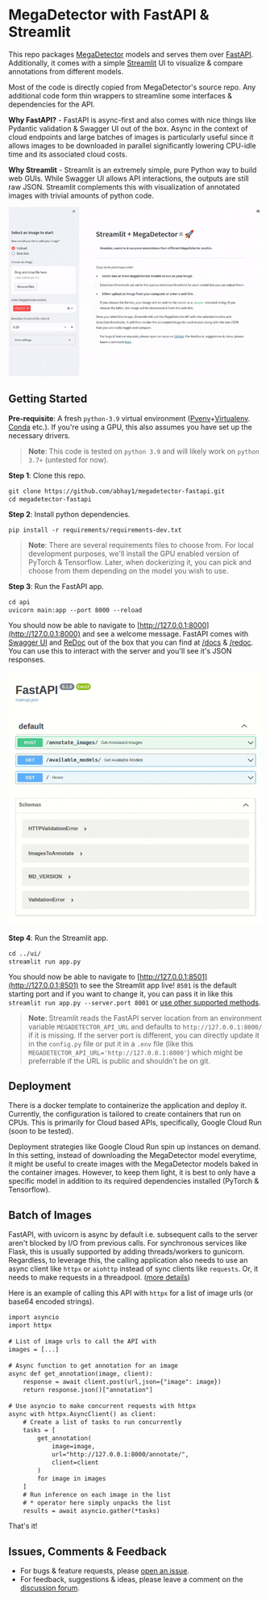 # MegaDetector with FastAPI & Streamlit

This repo packages [MegaDetector](https://github.com/microsoft/CameraTraps/blob/main/megadetector.md) models and serves them over [FastAPI](https://fastapi.tiangolo.com/). Additionally, it comes with a simple [Streamlit](https://streamlit.io/) UI to visualize & compare annotations from different models.

Most of the code is directly copied from MegaDetector's source repo. Any additional code form thin wrappers to streamline some interfaces & dependencies for the API.

**Why FastAPI?** - FastAPI is async-first and also comes with nice things like Pydantic validation & Swagger UI out of the box. Async in the context of cloud endpoints and large batches of images is particularly useful since it allows images to be downloaded in parallel significantly lowering CPU-idle time and its associated cloud costs.

**Why Streamlit** - Streamlit is an extremely simple, pure Python way to build web GUIs. While Swagger UI allows API interactions, the outputs are still raw JSON. Streamlit complements this with visualization of annotated images with trivial amounts of python code.

![MegaDetector Streamlit demo](/assets/streamlit_demo.gif)

## Getting Started

**Pre-requisite**: A fresh `python-3.9` virtual environment ([Pyenv](https://realpython.com/intro-to-pyenv/)+[Virtualenv](https://virtualenv.pypa.io/en/latest/). [Conda](https://docs.conda.io/en/latest/) etc.). If you're using a GPU, this also assumes you have set up the necessary drivers.

> **Note**: This code is tested on `python 3.9` and will likely work on `python 3.7+` (untested for now).

**Step 1**: Clone this repo.

```
git clone https://github.com/abhay1/megadetector-fastapi.git
cd megadetector-fastapi
```

**Step 2**: Install python dependencies.

```
pip install -r requirements/requirements-dev.txt
```

> **Note**: There are several requirements files to choose from. For local development purposes, we'll install the GPU enabled version of PyTorch & Tensorflow. Later, when dockerizing it, you can pick and choose from them depending on the model you wish to use.

**Step 3**: Run the FastAPI app.
```
cd api
uvicorn main:app --port 8000 --reload
```
You should now be able to navigate to [http://127.0.0.1:8000](http://127.0.0.1:8000) and see a welcome message. FastAPI comes with [Swagger UI](https://swagger.io/tools/swagger-ui/) and [ReDoc](https://redocly.com/) out of the box that you can find at [/docs](http://127.0.0.1:8000/docs) & [/redoc](http://127.0.0.1:8000/redoc). You can use this to interact with the server and you'll see it's JSON responses.

![MegaDetector FastAPI demo](/assets/api_demo.gif)

**Step 4**: Run the Streamlit app.
```
cd ../ui/
streamlit run app.py
```
You should now be able to navigate to [http://127.0.0.1:8501](http://127.0.0.1:8501) to see the Streamlit app live!
`8501` is the default starting port and if you want to change it, you can pass it in like this
`streamlit run app.py --server.port 8001` or [use other supported methods](https://docs.streamlit.io/library/advanced-features/configuration).

> **Note**: Streamlit reads the FastAPI server location from an environment variable `MEGADETECTOR_API_URL` and defaults to `http://127.0.0.1:8000/` if it is missing. If the server port is different, you can directly update it in the `config.py` file or put it in a `.env` file (like this `MEGADETECTOR_API_URL='http://127.0.0.1:8000'`) which might be preferrable if the URL is public and shouldn't be on git.

## Deployment

There is a docker template to containerize the application and deploy it. Currently, the configuration is tailored to create containers that run on CPUs. This is primarily for Cloud based APIs, specifically, Google Cloud Run (soon to be tested).

Deployment strategies like Google Cloud Run spin up instances on demand. In this setting, instead of downloading the MegaDetector model everytime,  it might be useful to create images with the MegaDetector models baked in the container images. However, to keep them light, it is best to only have a specific model in addition to its required dependencies installed (PyTorch & Tensorflow).

## Batch of Images

FastAPI, with uvicorn is async by default i.e. subsequent calls to the server aren't blocked by I/O from previous calls. For synchronous services like Flask, this is usually supported by adding threads/workers to gunicorn. Regardless, to leverage this, the calling application also needs to use an async client like `httpx` or `aiohttp` instead of sync clients like `requests`. Or, it needs to make requests in a threadpool. ([more details](https://www.twilio.com/blog/asynchronous-http-requests-in-python-with-httpx-and-asyncio))

Here is an example of calling this API with `httpx` for a list of image urls (or base64 encoded strings).

```
import asyncio
import httpx

# List of image urls to call the API with
images = [...]

# Async function to get annotation for an image
async def get_annotation(image, client):
    response = await client.post(url,json={"image": image})
    return response.json()["annotation"]

# Use asyncio to make concurrent requests with httpx
async with httpx.AsyncClient() as client:
    # Create a list of tasks to run concurrently
    tasks = [
        get_annotation(
            image=image,
            url="http://127.0.0.1:8000/annotate/",
            client=client
        )
        for image in images
    ]
    # Run inference on each image in the list
    # * operator here simply unpacks the list
    results = await asyncio.gather(*tasks)
```
That's it!

## Issues, Comments & Feedback

- For bugs & feature requests, please [open an issue](https://github.com/abhay1/megadetector-fastapi/issues/new/choose).
- For feedback, suggestions & ideas, please leave a comment on the [discussion forum](https://github.com/abhay1/megadetector-fastapi/discussions).
